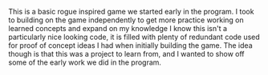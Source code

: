 This is a basic rogue inspired game we started early in the program.
I took to building on the game independently to get more practice working on learned concepts and expand on my knowledge
I know this isn't a particularly nice looking code, it is filled with plenty of redundant code used for proof of concept ideas I had when initially building the game.
The idea though is that this was a project to learn from, and I wanted to show off some of the early work we did in the program.
